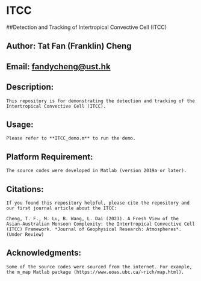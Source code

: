 # ITCC
##Detection and Tracking of Intertropical Convective Cell (ITCC)

## Author: Tat Fan (Franklin) Cheng 
## Email: fandycheng@ust.hk

## Description:
    This repository is for demonstrating the detection and tracking of the Intertropical Convective Cell (ITCC). 

## Usage:
    Please refer to **ITCC_demo.m** to run the demo.

## Platform Requirement:
    The source codes were developed in Matlab (version 2019a or later).

## Citations:
    If you found this repository helpful, please cite the repository and our first journal article about the ITCC:
    
    Cheng, T. F., M. Lu, B. Wang, L. Dai (2023). A Fresh View of the Asian-Australian Monsoon Complexity: the Intertropical Convective Cell (ITCC) Framework. *Journal of Geophysical Research: Atmospheres*. (Under Review)
    
## Acknowledgments:
    Some of the source codes were sourced from the internet. For example, the m_map Matlab package (https://www.eoas.ubc.ca/~rich/map.html).